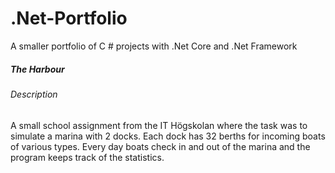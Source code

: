 # .Net-Portfolio
A smaller portfolio of C # projects with .Net Core and .Net Framework
##### The Harbour
###### Description
A small school assignment from the IT Högskolan where the task was to simulate a marina with 2 docks. Each dock has 32 berths for incoming boats of various types. Every day boats check in and out of the marina and the program keeps track of the statistics.
